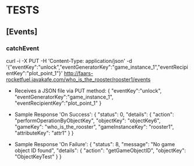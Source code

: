 # TESTS

## [Events]
### catchEvent
curl -i -X PUT -H 'Content-Type: application/json' -d '{"eventKey":"unlock","eventGeneratorKey":"game_instance_1","eventRecipientKey":"plot_point_1"}' http://faars-rocketfuel.javakafe.com/who_is_the_rooster/rooster1/events


* Receives a JSON file via PUT method:
{
	"eventKey":"unlock",
	"eventGeneratorKey":"game_instance_1",
	"eventRecipientKey":"plot_point_1"
}


* Sample Response 'On Success':
{
    "status": 0,
    "details": {
        "action": "performOperationByObjectKey",
        "objectKey": "objectKey6",
        "gameKey": "who_is_the_rooster",
        "gameInstanceKey": "rooster1",
        "attributeKey": "attr1"
    }
}


* Sample Response 'On Failure':
{
    "status": 8,
    "message": "No game object ID found",
    "details": {
        "action": "getGameObjectID",
        "objectKey": "ObjectKeyTest"
    }
}
